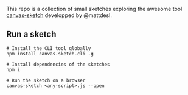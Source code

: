 This repo is a collection of small sketches exploring the awesome tool [canvas-sketch](https://github.com/mattdesl/canvas-sketch) developped by @mattdesl.

## Run a sketch 

    # Install the CLI tool globally
    npm install canvas-sketch-cli -g

    # Install dependencies of the sketches 
    npm i

    # Run the sketch on a browser
    canvas-sketch <any-script>.js --open